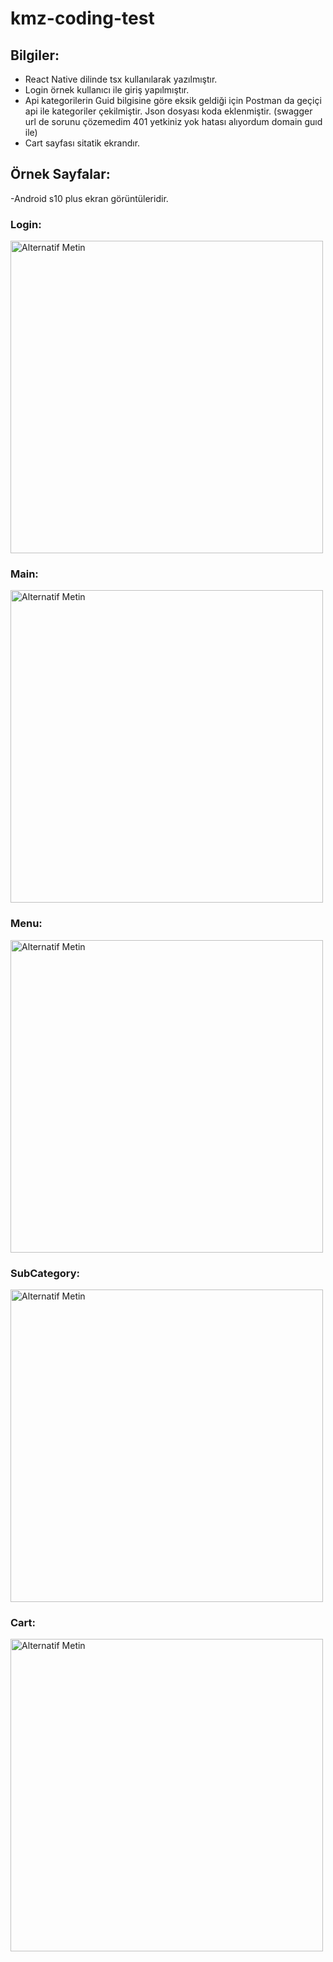 # kmz-coding-test
## Bilgiler:

- React Native dilinde tsx kullanılarak yazılmıştır.
- Login örnek kullanıcı ile giriş yapılmıştır.
- Api kategorilerin Guid bilgisine göre eksik geldiği için Postman da geçiçi api ile kategoriler çekilmiştir. Json dosyası koda eklenmiştir. (swagger url de sorunu çözemedim 401 yetkiniz yok hatası alıyordum domain guıd ile)
- Cart sayfası sitatik ekrandır.

## Örnek Sayfalar: 

-Android s10 plus ekran görüntüleridir.

### Login: 

<img src="src/images/1.jpeg" alt="Alternatif Metin" width="500" />

### Main: 

<img src="src/images/2.jpeg" alt="Alternatif Metin" width="500" />

### Menu: 

<img src="src/images/3.jpeg" alt="Alternatif Metin" width="500" />

### SubCategory: 

<img src="src/images/4.jpeg" alt="Alternatif Metin" width="500" />

### Cart: 

<img src="src/images/5.jpeg" alt="Alternatif Metin" width="500" />

